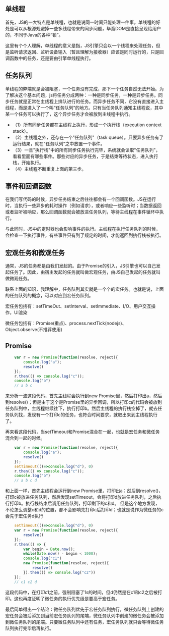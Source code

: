 ## 单线程
首先，JS的一大特点是单线程，也就是说同一时间只能处理一件事。单线程的好处是可以从根源规避掉一些多线程带来的同步问题，毕竟DOM是直接呈现给用户的，不同于Java的各种“锁”。

这里有个个人理解，单线程的意义是指，JS引擎只会以一个线程来处理任务，但是监听请求返回、监听设备输入（暂且理解为接收器）应该是同时运行的，只是回调函数中的任务，还是要由引擎单线程执行。

## 任务队列
单线程的弊端就是会被阻塞，一个任务没有完成，那下一个任务自然无法开始。为了解决这个基本问题，js将任务分成两种：一种是同步任务，一种是异步任务。同步任务就是正常在主线程上排队进行的任务。而异步任务不同，它没有直接进入主线程，而是进入了一个叫“任务队列”的地方。只有当任务队列通知主线程说，其中某一个任务可以执行了，这个异步任务才会被放到主线程中执行。
- （1）所有同步任务都在主线程上执行，形成一个执行栈（execution context stack）。
- （2）主线程之外，还存在一个"任务队列"（task queue）。只要异步任务有了运行结果，就在"任务队列"之中放置一个事件。
- （3）一旦"执行栈"中的所有同步任务执行完毕，系统就会读取"任务队列"，看看里面有哪些事件。那些对应的异步任务，于是结束等待状态，进入执行栈，开始执行。
- （4）主线程不断重复上面的第三步。

## 事件和回调函数
在我们写代码的时候，异步任务结束之后往往都会有一个回调函数。JS在运行时，当执行一些异步的耗时操作（例如请求），或者响应一些监听时；当数据返回或者监听被响应，那么回调函数就会被放进任务队列，等待主线程在事件循环中执行。

与此同时，JS中的定时器也会影响事件的执行。主线程在执行任务队列的时候，会检查一下执行事件，有些事件只有到了规定的时间，才能返回到执行栈被执行。

## 宏观任务和微观任务
通常，JS的任务都是由我们发起的。由于Promise的引入，JS引擎也可以自己发起任务了。因此，由宿主发起的任务就叫做宏观任务，由JS自己发起的任务就叫做微观任务。

联系上面的知识，我理解中，任务队列其实就是一个个的宏任务。也就是说，上面的任务队列的概念，可以对应到宏任务队列。

宏任务包括有：setTimeOut、setInterval、setImmediate、I/O、用户交互操作，UI渲染

微任务包括有：Promise(重点)、process.nextTick(nodejs)、Object.observe(不推荐使用)

## Promise
```js
    var r = new Promise(function(resolve, reject){
        console.log("a");
        resolve()
    });
    r.then(() => console.log("c"));
    console.log("b")
    // a b c
```
来分析一波这段代码，首先主线程会执行到new Promise里，然后打印出a，然后到resolve()；但是由于这个是Promise里的异步回调，所以打印c的代码会被放到任务队列中，主线程继续往下，执行打印b。然后主线程的执行栈空掉了，就去任务队列找，发现有一个打印c的任务，也符合时间要求，就取出来到主线程执行了。

再来看这段代码，当setTimeout和Promise混合在一起，也就是宏任务和微任务混合到一起的时候。
``` js
    var r = new Promise(function(resolve, reject){
        console.log("a");
        resolve()
    });
    setTimeout(()=>console.log("d"), 0)
    r.then(() => console.log("c"));
    console.log("b")
    // a b c d
```
和上面一样，首先主线程会运行到new Promise里，打印出a；然后到resolve()，打印c被放进任务队列，然后发现setTimeout，会将打印d放进任务队列，之后执行打印b。执行栈结束后调用任务队列，打印剩下的c和d。
但是这个地方发现，不论怎么调整c和d的位置，都不会影响先打印c后打印d；也就是说作为微任务的c会先于宏任务d执行

```js
    setTimeout(()=>console.log("d"), 0)
    var r = new Promise(function(resolve, reject){
        resolve()
    });
    r.then(() => { 
        var begin = Date.now();
        while(Date.now() - begin < 1000);
        console.log("c1") 
        new Promise(function(resolve, reject){
            resolve()
        }).then(() => console.log("c2"))
    });
    // c1 c2 d
```
这段代码中，在打印c1之前，强制阻塞了1s的时间，但d仍然是在c1和c2之后被打印。这也再度证明了微任务的执行优先级是要高于宏任务。

最后简单得出一个结论：微任务队列优先于宏任务队列执行，微任务队列上创建的宏任务会被后添加到当前宏任务队列的尾端，微任务队列中创建的微任务会被添加到微任务队列的尾端。只要微任务队列中还有任务，宏任务队列就只会等待微任务队列执行完毕后再执行。
